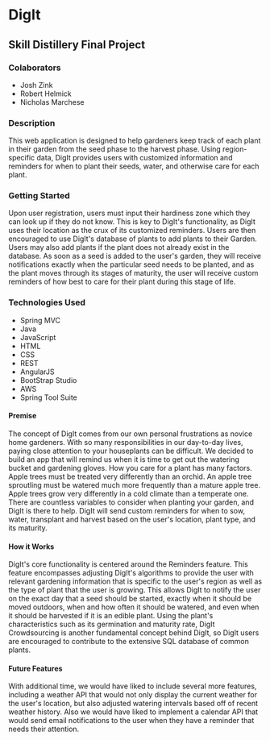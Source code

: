 # DigIt
## Skill Distillery Final Project

### Colaborators
- Josh Zink
- Robert Helmick
- Nicholas Marchese

### Description
  This web application is designed to help gardeners keep track of each plant in their garden from the seed phase to the harvest phase. Using region-specific data, DigIt provides users with customized information and reminders for when to plant their seeds, water, and otherwise care for each plant.

### Getting Started
Upon user registration, users must input their hardiness zone which they can look up if they do not know. This is key to DigIt's functionality, as DigIt uses their location as the crux of its customized reminders. Users are then encouraged to use DigIt's database of plants to add plants to their Garden. Users may also add plants if the plant does not already exist in the database. As soon as a seed is added to the user's garden, they will receive notifications exactly when the particular seed needs to be planted, and as the plant moves through its stages of maturity, the user will receive custom reminders of how best to care for their plant during this stage of life. 

### Technologies Used

- Spring MVC
- Java
- JavaScript
- HTML
- CSS
- REST
- AngularJS
- BootStrap Studio
- AWS
- Spring Tool Suite

#### Premise
The concept of DigIt comes from our own personal frustrations as novice home gardeners. With so many responsibilities in our day-to-day lives, paying close attention to your houseplants can be difficult. We decided to build an app that will remind us when it is time to get out the watering bucket and gardening gloves. How you care for a plant has many factors. Apple trees must be treated very differently than an orchid. An apple tree sproutling must be watered much more frequently than a mature apple tree. Apple trees grow very differently in a cold climate than a temperate one. There are countless variables to consider when planting your garden, and DigIt is there to help. DigIt will send custom reminders for when to sow, water, transplant and harvest based on the user's location, plant type, and its maturity.

#### How it Works
DigIt's core functionality is centered around the Reminders feature. This feature encompasses adjusting DigIt's algorithms to provide the user with relevant gardening information that is specific to the user's region as well as the type of plant that the user is growing. This allows DigIt to notify the user on the exact day that a seed should be started, exactly when it should be moved outdoors, when and how often it should be watered, and even when it should be harvested if it is an edible plant. Using the plant's characteristics such as its germination and maturity rate, DigIt  Crowdsourcing is another fundamental concept behind DigIt, so DigIt users are encouraged to contribute to the extensive SQL database of common plants.

#### Future Features
With additional time, we would have liked to include several more features, including a weather API that would not only display the current weather for the user's location, but also adjusted watering intervals based off of recent weather history. Also we would have liked to implement a calendar API that would send email notifications to the user when they have a reminder that needs their attention.
